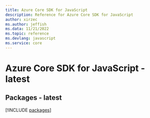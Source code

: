 ```yaml
---
title: Azure Core SDK for JavaScript
description: Reference for Azure Core SDK for JavaScript
author: xirzec
ms.author: jeffish
ms.data: 11/21/2022
ms.topic: reference
ms.devlang: javascript
ms.service: core
---
```

# Azure Core SDK for JavaScript - latest
## Packages - latest
[!INCLUDE [packages](core-index.md)]
